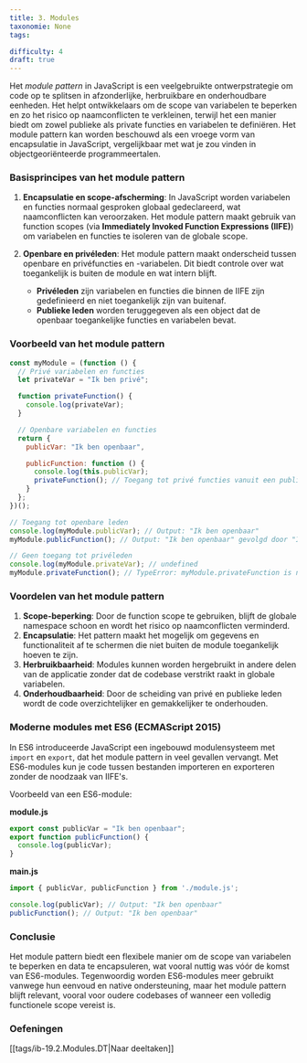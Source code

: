 ```yaml
---
title: 3. Modules
taxonomie: None
tags:

difficulty: 4
draft: true 
---
```

Het *module pattern* in JavaScript is een veelgebruikte ontwerpstrategie om code op te splitsen in afzonderlijke, herbruikbare en onderhoudbare eenheden. Het helpt ontwikkelaars om de scope van variabelen te beperken en zo het risico op naamconflicten te verkleinen, terwijl het een manier biedt om zowel publieke als private functies en variabelen te definiëren. Het module pattern kan worden beschouwd als een vroege vorm van encapsulatie in JavaScript, vergelijkbaar met wat je zou vinden in objectgeoriënteerde programmeertalen.

### Basisprincipes van het module pattern

1. **Encapsulatie en scope-afscherming**: In JavaScript worden variabelen en functies normaal gesproken globaal gedeclareerd, wat naamconflicten kan veroorzaken. Het module pattern maakt gebruik van function scopes (via **Immediately Invoked Function Expressions (IIFE)**) om variabelen en functies te isoleren van de globale scope.

2. **Openbare en privéleden**: Het module pattern maakt onderscheid tussen openbare en privéfuncties en -variabelen. Dit biedt controle over wat toegankelijk is buiten de module en wat intern blijft.

   - **Privéleden** zijn variabelen en functies die binnen de IIFE zijn gedefinieerd en niet toegankelijk zijn van buitenaf.
   - **Publieke leden** worden teruggegeven als een object dat de openbaar toegankelijke functies en variabelen bevat.

### Voorbeeld van het module pattern

```javascript
const myModule = (function () {
  // Privé variabelen en functies
  let privateVar = "Ik ben privé";

  function privateFunction() {
    console.log(privateVar);
  }

  // Openbare variabelen en functies
  return {
    publicVar: "Ik ben openbaar",

    publicFunction: function () {
      console.log(this.publicVar);
      privateFunction(); // Toegang tot privé functies vanuit een publieke functie
    }
  };
})();

// Toegang tot openbare leden
console.log(myModule.publicVar); // Output: "Ik ben openbaar"
myModule.publicFunction(); // Output: "Ik ben openbaar" gevolgd door "Ik ben privé"

// Geen toegang tot privéleden
console.log(myModule.privateVar); // undefined
myModule.privateFunction(); // TypeError: myModule.privateFunction is not a function
```

### Voordelen van het module pattern

1. **Scope-beperking**: Door de function scope te gebruiken, blijft de globale namespace schoon en wordt het risico op naamconflicten verminderd.
2. **Encapsulatie**: Het pattern maakt het mogelijk om gegevens en functionaliteit af te schermen die niet buiten de module toegankelijk hoeven te zijn.
3. **Herbruikbaarheid**: Modules kunnen worden hergebruikt in andere delen van de applicatie zonder dat de codebase verstrikt raakt in globale variabelen.
4. **Onderhoudbaarheid**: Door de scheiding van privé en publieke leden wordt de code overzichtelijker en gemakkelijker te onderhouden.

### Moderne modules met ES6 (ECMAScript 2015)

In ES6 introduceerde JavaScript een ingebouwd modulensysteem met `import` en `export`, dat het module pattern in veel gevallen vervangt. Met ES6-modules kun je code tussen bestanden importeren en exporteren zonder de noodzaak van IIFE's.

Voorbeeld van een ES6-module:

**module.js**
```javascript
export const publicVar = "Ik ben openbaar";
export function publicFunction() {
  console.log(publicVar);
}
```

**main.js**
```javascript
import { publicVar, publicFunction } from './module.js';

console.log(publicVar); // Output: "Ik ben openbaar"
publicFunction(); // Output: "Ik ben openbaar"
```

### Conclusie

Het module pattern biedt een flexibele manier om de scope van variabelen te beperken en data te encapsuleren, wat vooral nuttig was vóór de komst van ES6-modules. Tegenwoordig worden ES6-modules meer gebruikt vanwege hun eenvoud en native ondersteuning, maar het module pattern blijft relevant, vooral voor oudere codebases of wanneer een volledig functionele scope vereist is.

### Oefeningen

[[tags/ib-19.2.Modules.DT|Naar deeltaken]]


